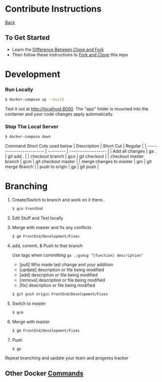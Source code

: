 # Contribute Instructions
[Back](./)

## To Get Started

- Learn the [Difference Between Clone and Fork](https://www.toolsqa.com/git/difference-between-git-clone-and-git-fork/)
- Then follow these instructions to [Fork and Clone](https://help.github.com/en/github/getting-started-with-github/fork-a-repo) this repo

<!-- ## Next Set up the environment

Look for these files to change

<!-- ![image](static/img/docs/look-for-me.jpeg) ->
if the .env files below don't exist then run
```Bash
$ touch filename
```

1. Rename `*.env.dev-sample*` to `*.env.development*`.
2. Update the environment variables (ask team lead for new values) in the `*docker-compose.yml*` and `*.env.development* files`.
3. Add a folder titled `mediafiles` to the `apps` directory
4. Build the images and run the containers: -->


# Development

### Run Locally
```sh
$ docker-compose up --build
```

Test it out at [http://localhost:8000](http://localhost:8000). The "app" folder is mounted into the container and your code changes apply automatically.

### Stop The Local Server
```sh
$ docker-compose down
```

Command Short Cuts used below
| Description               | Short Cut |       Regular       |
| ------------------------- | --------- | ------------------- |
| Add all changes           |  ga .     | git add .           |
| checkout branch           |  gco      | git checkout        |
| checkout master branch    |  gcm      | git checkout master |
| merge changes to master   |  gm       | git merge Branch    |
| push to origin            |  gp       | git push            |


# Branching

1. Create/Switch to branch and work on it there.. 
    ```sh
    $ gco FrontEnd
    ```

2. Edit Stuff and Test locally

3. Merge with master and fix any conflicts
    ```sh
    $ gm FrontEnd/Development/Fixes
    ```

4. add, commit, & Push to that branch

    Use tags when committing ```ga .;gcmsg "[function] description"```
    * [pull]    Who made last change and your addition
    * [update]  description or file being modified
    * [add]     description or file being modified
    * [remove]  description or file being modified
    * [fix]     description or file being modified
    ```sh
    $ git push origin FrontEnd/Development/Fixes
    ```

5. Switch to master
    ```sh
    $ gcm
    ```
6. Merge with master
    ```sh
    $ gm FrontEnd/Development/Fixes
    ```
7. Push
    ```sh
    $ gp
    ```

Repeat branching and update your team and progress tracker


<!-- # Production

Uses gunicorn + nginx.

1. Rename `*.env.prod-sample*` to `*.env.production*` and `*.env.prod.db-sample*` to `*.env.prod.db*`. Update the environment variables (again ask team lead).
2. Build the images and run the containers:

    ```sh
    $ docker-compose -f docker-compose.prod.yml up --build
    ```

    Test it out at [http://localhost:1337](http://localhost:1337). No mounted folders. To apply changes, the image must be re-built.

### Stop The Server
```sh
$ docker-compose down
``` -->

## Other Docker [Commands](Docs/Docker-comands.md)
